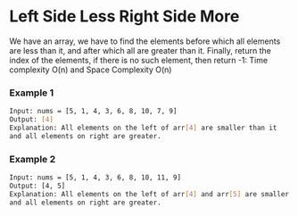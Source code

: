 # Left Side Less Right Side More

We have an array, we have to find the elements before which all elements are less than it, and after which all are greater than it. Finally, return the index of the elements, if there is no such element, then return -1: Time complexity O(n) and Space Complexity O(n)

### Example 1
```sh
Input: nums = [5, 1, 4, 3, 6, 8, 10, 7, 9]  
Output: [4]
Explanation: All elements on the left of arr[4] are smaller than it
and all elements on right are greater.
```
### Example 2
```sh
Input: nums = [5, 1, 4, 3, 6, 8, 10, 11, 9]  
Output: [4, 5]
Explanation: All elements on the left of arr[4] and arr[5] are smaller than it
and all elements on right are greater.
```
